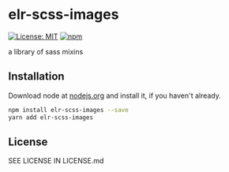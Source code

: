 # elr-scss-images

[![License: MIT](https://img.shields.io/badge/License-MIT-yellow.svg)](https://opensource.org/licenses/MIT)
[![npm](https://img.shields.io/npm/dm/elr-scss-images.svg?style=flat)](https://npmjs.com/package/elr-scss-images)

a library of sass mixins

## Installation

Download node at [nodejs.org](http://nodejs.org) and install it, if you haven't already.

```sh
npm install elr-scss-images --save
yarn add elr-scss-images
```

## License

SEE LICENSE IN LICENSE.md
